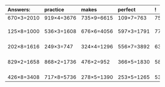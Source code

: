 | Answers: | practice | makes | perfect | ! |
| :--- | :--- | :--- | :--- | :--- |
| 670×3=2010 | 919×4=3676 | 735×9=6615 | 109×7=763 | 758×5=3790 | 
|   |   |   |   |   | 
|   |   |   |   |   | 
|   |   |   |   |   | 
| 125×8=1000 | 536×3=1608 | 676×6=4056 | 597×3=1791 | 776×8=6208 | 
|   |   |   |   |   | 
|   |   |   |   |   | 
|   |   |   |   |   | 
|   |   |   |   |   | 
| 202×8=1616 | 249×3=747 | 324×4=1296 | 556×7=3892 | 638×8=5104 | 
|   |   |   |   |   | 
|   |   |   |   |   | 
|   |   |   |   |   | 
|   |   |   |   |   | 
| 829×2=1658 | 868×2=1736 | 476×2=952 | 366×5=1830 | 584×2=1168 | 
|   |   |   |   |   | 
|   |   |   |   |   | 
|   |   |   |   |   | 
|   |   |   |   |   | 
| 426×8=3408 | 717×8=5736 | 278×5=1390 | 253×5=1265 | 538×9=4842 | 
